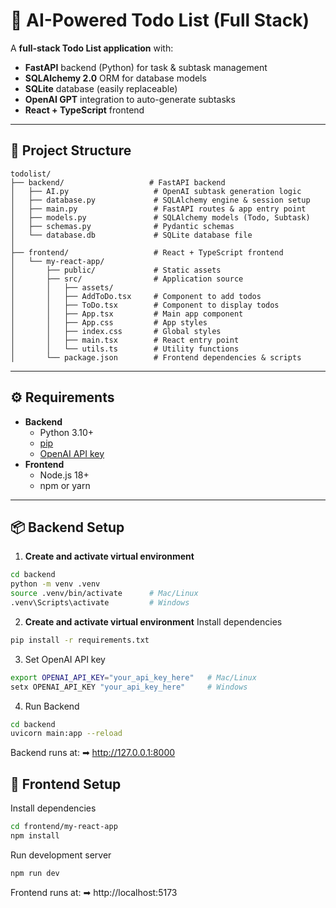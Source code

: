 # 📝 AI-Powered Todo List (Full Stack)

A **full-stack Todo List application** with:
- **FastAPI** backend (Python) for task & subtask management
- **SQLAlchemy 2.0** ORM for database models
- **SQLite** database (easily replaceable)
- **OpenAI GPT** integration to auto-generate subtasks
- **React + TypeScript** frontend

---

## 📂 Project Structure

```plaintext
todolist/
├── backend/                   # FastAPI backend
│   ├── AI.py                   # OpenAI subtask generation logic
│   ├── database.py             # SQLAlchemy engine & session setup
│   ├── main.py                 # FastAPI routes & app entry point
│   ├── models.py               # SQLAlchemy models (Todo, Subtask)
│   ├── schemas.py              # Pydantic schemas
│   └── database.db             # SQLite database file
│
├── frontend/                   # React + TypeScript frontend
│   └── my-react-app/
│       ├── public/             # Static assets
│       ├── src/                # Application source
│       │   ├── assets/         
│       │   ├── AddToDo.tsx     # Component to add todos
│       │   ├── ToDo.tsx        # Component to display todos
│       │   ├── App.tsx         # Main app component
│       │   ├── App.css         # App styles
│       │   ├── index.css       # Global styles
│       │   ├── main.tsx        # React entry point
│       │   └── utils.ts        # Utility functions
│       └── package.json        # Frontend dependencies & scripts

```

---

## ⚙️ Requirements

- **Backend**
  - Python 3.10+
  - [pip](https://pip.pypa.io/en/stable/)
  - [OpenAI API key](https://platform.openai.com/)
- **Frontend**
  - Node.js 18+
  - npm or yarn

---

## 📦 Backend Setup

1. **Create and activate virtual environment**
```bash
cd backend
python -m venv .venv
source .venv/bin/activate      # Mac/Linux
.venv\Scripts\activate         # Windows
```

2. **Create and activate virtual environment**
Install dependencies
```bash
pip install -r requirements.txt
```
3. Set OpenAI API key
```bash
export OPENAI_API_KEY="your_api_key_here"   # Mac/Linux
setx OPENAI_API_KEY "your_api_key_here"     # Windows
```
4. Run Backend
```bash
cd backend
uvicorn main:app --reload
```

Backend runs at:
➡ http://127.0.0.1:8000


## 🎨 Frontend Setup
Install dependencies

```bash
cd frontend/my-react-app
npm install
```

Run development server
```bash
npm run dev
```


Frontend runs at:
➡ http://localhost:5173

